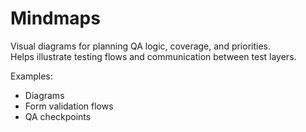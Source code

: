 # Mindmaps

Visual diagrams for planning QA logic, coverage, and priorities.  
Helps illustrate testing flows and communication between test layers.

Examples:
- Diagrams
- Form validation flows
- QA checkpoints
